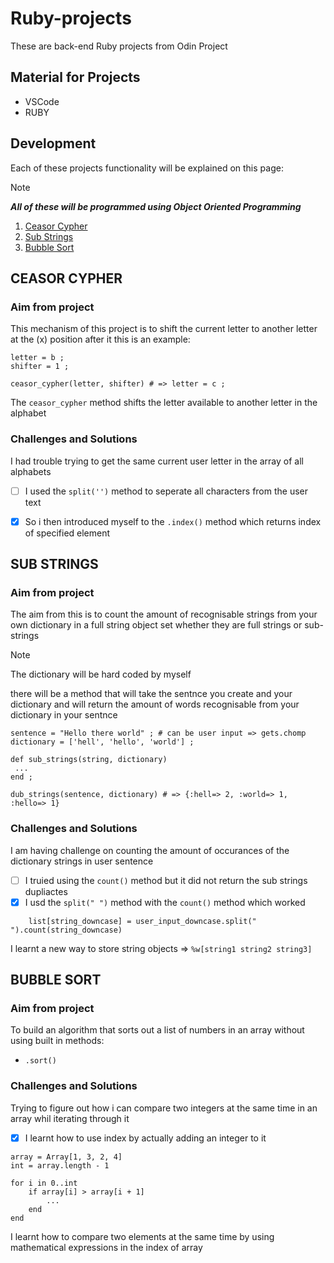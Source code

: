 # Ruby-projects
These are back-end Ruby projects from Odin Project

## Material for Projects
- VSCode
- RUBY

## Development 
Each of these projects functionality will be explained on this page:

> [!NOTE]
> ***All of these will be programmed using _Object Oriented Programming_***

1. [Ceasor Cypher](./ceasor-cypher/main.rb)
2. [Sub Strings](./sub-strings/main.rb)
3. [Bubble Sort](./bubble-sort/main.rb)


## CEASOR CYPHER
### Aim from project
This mechanism of this project is to shift the current letter to another letter at the (x) position after it
this is an example:

```
letter = b ;
shifter = 1 ;

ceasor_cypher(letter, shifter) # => letter = c ;
```
The `ceasor_cypher` method shifts the letter available to another letter in the alphabet

### Challenges and Solutions
I had trouble trying to get the same current user letter in the array of all alphabets

- [ ] I used the `split('')` method to seperate all characters from the user text
- [x] So i then introduced myself to the `.index()` method which returns index of specified element


## SUB STRINGS 
### Aim from project
The aim from this is to count the amount of recognisable strings from your own dictionary in a full string object set whether they are full strings or sub-strings 

> [!NOTE]
> The dictionary will be hard coded by myself 

there will be a method that will take the sentnce you create and your dictionary and will return the amount of words recognisable from your dictionary in your sentnce 

```
sentence = "Hello there world" ; # can be user input => gets.chomp
dictionary = ['hell', 'hello', 'world'] ;

def sub_strings(string, dictionary)
 ...
end ;

dub_strings(sentence, dictionary) # => {:hell=> 2, :world=> 1, :hello=> 1} 
```

### Challenges and Solutions
I am having challenge on counting the amount of occurances of the dictionary strings in user sentence

- [ ] I truied using the `count()` method but it did not return the sub strings dupliactes 
- [x] I usd the `split(" ")` method with the `count()` method which worked

```
    list[string_downcase] = user_input_downcase.split(" ").count(string_downcase)
```
I learnt a new way to store string objects => `%w[string1 string2 string3]`


## BUBBLE SORT
### Aim from project
To build an algorithm that sorts out a list of numbers in an array without using built in methods:

- `.sort()`

### Challenges and Solutions

Trying to figure out how i can compare two integers at the same time in an array whil iterating through it 

- [x] I learnt how to use index by actually adding an integer to it 

```
array = Array[1, 3, 2, 4]
int = array.length - 1

for i in 0..int
    if array[i] > array[i + 1]
        ...
    end
end 
```

I learnt how to compare two elements at the same time by using mathematical expressions in the index of array

